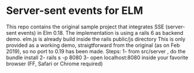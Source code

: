 # Server-sent events for ELM

This repo contains the original sample project that integrates SSE (server-sent events) in Elm 0.18. The implementation is 
using a rails 6 as backend demo.
elm.js is already build inside the rails public/js directory
This is only provided as a working demo, straigtforward from the original (as on Feb 2019), so no port to 0.19 has been made.
Steps:
1- from src/server , do the bundle install
2- rails s -p 8080
3- open localhost:8080 inside your favorite browser (FF, Safari or Chrome required)
